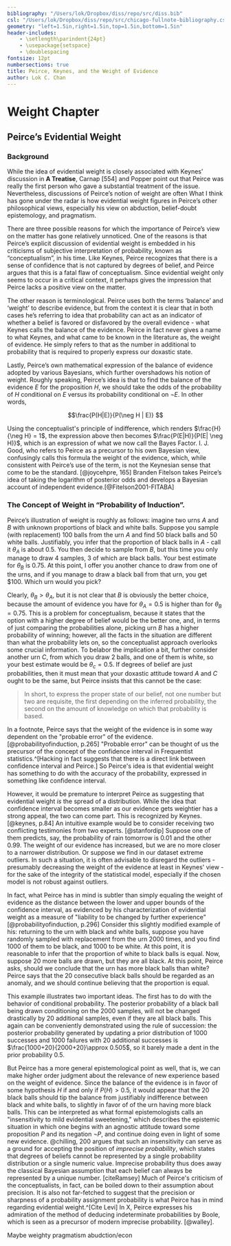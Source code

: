 ```yaml
---
bibliography: "/Users/lok/Dropbox/diss/repo/src/diss.bib"
csl: "/Users/lok/Dropbox/diss/repo/src/chicago-fullnote-bibliography.csl"
geometry: "left=1.5in,right=1.5in,top=1.5in,bottom=1.5in"
header-includes:
    - \setlength\parindent{24pt}
    - \usepackage{setspace}
    - \doublespacing
fontsize: 12pt
numbersections: true
title: Peirce, Keynes, and the Weight of Evidence
author: Lok C. Chan
---
```


# Weight Chapter




## Peirce’s Evidential Weight
### Background
While the idea of evidential weight is closely associated with Keynes’ discussion in **A Treatise**, Carnap [554] and Popper point out that Peirce was really the first person who gave a substantial treatment of the issue. Nevertheless, discussions of Peirce’s notion of weight are often What I think has gone under the radar is how evidential weight figures in Peirce’s other philosophical views, especially his view on abduction, belief-doubt epistemology, and pragmatism.

There are three possible reasons for which the importance of Peirce’s view on the matter has gone relatively unnoticed. One of the reasons is that Peirce’s explicit discussion of evidential weight is embedded in his criticisms of subjective interpretation of probability, known as “conceptualism”, in his time. Like Keynes, Peirce recognizes that there is a sense of confidence that is not captured by degrees of belief, and Peirce argues that this is a fatal flaw of conceptualism. Since evidential weight only seems to occur in a critical context, it perhaps gives the impression that Peirce lacks a positive view on the matter.

The other reason is terminological. Peirce uses both the terms ‘balance’ and ‘weight’ to describe evidence, but from the context it is clear that in both cases he’s referring to idea that probability can act as an indicator of whether a belief is favored or disfavored by the overall evidence - what Keynes calls the balance of the evidence. Peirce in fact never gives a name to what Keynes, and what came to be known in the literature as, the weight of evidence.  He simply refers to that as the number in additional to probability that is required to properly express our doxastic state.

Lastly, Peirce’s own mathematical expression of the balance of evidence adopted by various Bayesians, which further overshadows his notion of weight. Roughly speaking, Peirce’s idea is that to find the balance of the evidence $E$ for the proposition $H$, we should take the odds of the probability of $H$ conditional on $E$ versus its probability conditional on $\neg E$. In other words,

$$\frac{P(H|E)}{P(\neg H | E)} $$

Using the conceptualist's principle of indifference, which renders $\frac{H}{\neg H} = 1$, the expression above then becomes $\frac{P(E|H)}{P(E| \neg H)}$, which is an expression of what we now call the Bayes Factor. I. J. Good, who refers to Peirce as a precursor to his own Bayesian view, confusingly calls this formula the weight of the evidence, which, while consistent with Peirce’s use of the term, is not the Keynesian sense that come to be the standard. [@joycehpre, 165] Branden Fitelson takes Peirce’s idea of taking the logarithm of posterior odds and develops a Bayesian account of independent evidence.[@Fitelson2001-FITABA]

### The Concept of Weight in “Probability of Induction”.
Peirce’s illustration of weight is roughly as follows:  imagine two urns $A$ and $B$ with unknown proportions of black and white balls. Suppose you sample (with replacement) 100 balls from the urn $A$ and find 50 black balls and 50 white balls. Justifiably, you infer that the proportion of black balls in $A$ - call it $\theta_A$ is about $0.5$. You then decide to sample from $B$, but this time you only manage to draw 4 samples, 3 of which are black balls. Your best estimate for $\theta_B$ is $0.75$. At this point, I offer you another chance to draw from one of the urns, and if you manage to draw a black ball from that urn, you get $100. Which urn would you pick?

Clearly, $\theta_B > \theta_A$, but it is not clear that $B$ is obviously the better choice, because the amount of evidence you have for $\theta_A = 0.5$ is higher than for $\theta_B = 0.75$. This is a problem for conceptualism, because it states that the option with a higher degree of belief would be the better one, and, in terms of just comparing the probabilities alone, picking urn $B$ has a higher probability of winning; however, all the facts in the situation are different than what the probability lets on, so the conceptualist approach overlooks some crucial information. To belabor the implication a bit, further consider another urn $C$, from which you draw 2 balls, and one of them is white, so your best estimate would be $\theta_c = 0.5$. If degrees of belief are just probabilities, then it must mean that your doxastic attitude toward $A$ and $C$ ought to be the same, but Peirce insists that this cannot be the case:

> In short, to express the proper state of our belief, not one number but two are requisite, the first depending on the inferred probability, the second on the amount of knowledge on which that probability is based.

In a footnote, Peirce says that the weight of the evidence is in some way dependent on the "probable error" of the evidence.[@probabilityofinduction, p.265] "Probable error" can be thought of us the precursor of the concept of the confidence interval in Frequentist statistics.^[Hacking in fact suggests that there is a direct link between confidence interval and Peirce.] So Peirce's idea is that evidential weight has something to do with the accuracy of the probability, expressed in something like confidence interval.

However, it would be premature to interpret Peirce as suggesting that evidential weight *is* the spread of a distribution. While the idea that confidence interval becomes smaller as our evidence gets weightier has a strong appeal, the two can come part. This is recognized by Keynes. [@keynes, p.84] An intuitive example would be to consider receiving two conflicting testimonies from two experts. [@stanfordip] Suppose one of them predicts, say, the probability of rain tomorrow is 0.01 and the other 0.99. The weight of our evidence has increased, but we are no more closer to a narrower distribution. Or suppose we find in our dataset extreme outliers. In such a situation, it is often advisable to disregard the outliers  - presumably decreasing the weight of the evidence at least in Keynes' view - for the sake of the integrity of the statistical model, especially if the chosen model is not robust against outliers.

In fact, what Peirce has in mind is subtler than simply equaling the weight of evidence as the distance between the lower and upper bounds of the confidence interval, as evidenced by his characterization of evidential weight as a measure of "liability to be changed by further experience"[@probabilityofinduction, p.296] Consider this slightly modified example of his: returning to the urn with black and white balls, suppose you have randomly sampled with replacement from the urn 2000 times, and you find 1000 of them to be black, and 1000 to be white. At this point, it is reasonable to infer that the proportion of white to black balls is equal. Now, suppose 20 more balls are drawn, but they are all black. At this point, Peirce asks, should we  conclude that the urn has more black balls than white? Peirce says that the 20 consecutive black balls should be regarded as an anomaly, and we should continue believing that the proportion is equal.

This example illustrates two important ideas. The first has to do with the behavior of conditional probability. The posterior probability of a black ball being drawn conditioning on the 2000 samples, will not be changed drastically by 20 additional samples, even if they are all black balls. This again can be conveniently demonstrated using the rule of succession: the posterior probability generated by updating a prior distribution of 1000 successes and 1000 failures with 20 additional successes is $\frac{1000+20}{2000+20}\approx 0.505$, so it barely made a dent in the prior probability $0.5$.

But Peirce has a more general epistemological point as well, that is, we can make higher order judgment about the relevance of new experience based on the weight of evidence. Since the balance of the evidence is in favor of some hypothesis $H$ if and only if $P(H) > 0.5$, it would appear that the 20 black balls should tip the balance from justifiably indifference between black and white balls, to slightly in favor of of the urn having more black balls. This can be interpreted as what formal epistemologists calls an "insensitivity to mild evidential sweetening," which describes the epistemic situation in which one begins with an agnostic attitude toward some proposition $P$ and its negation $\neg P$, and continue doing even in light of some new evidence. @chilling, 200 argues that such an insensitivity can serve as a ground for accepting the position of *imprecise probability*, which states that degrees of beliefs cannot be represented by a single probability distribution or a single numeric value. Imprecise probability thus does away the classical Bayesian assumption that each belief can always be represented by a unique number. [citeRamsey] Much of Peirce's criticism of the conceptualists, in fact, can be boiled down to their assumption about precision. It is also not far-fetched to suggest that the precision or sharpness of a probability assignment probability is what Peirce has in mind regarding evidential weight.^[Cite Levi] In X, Peirce expresses his admiration of the method of deducing indeterminate probabilities by Boole, which is seen as a precursor of modern imprecise probability. [@walley].


Maybe weighty
pragmatism
abudction/econ
